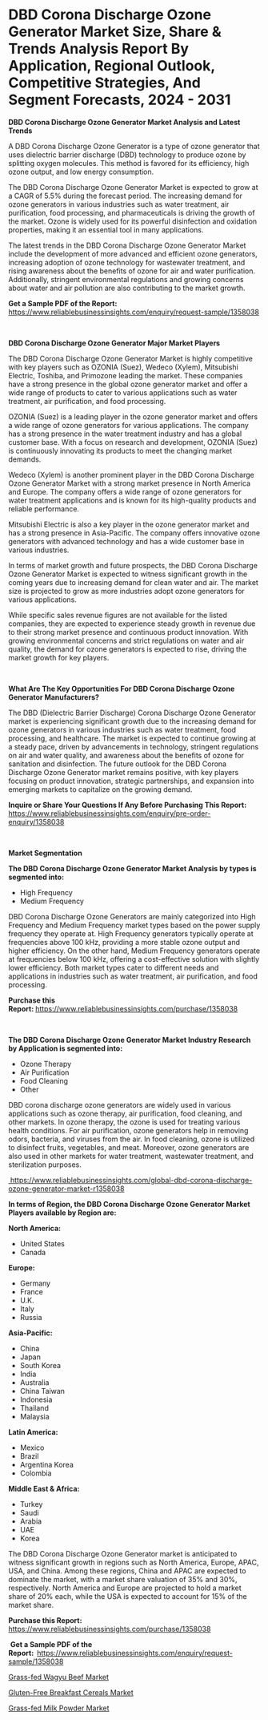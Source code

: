 <p><h1>DBD Corona Discharge Ozone Generator Market Size, Share & Trends Analysis Report By Application, Regional Outlook, Competitive Strategies, And Segment Forecasts, 2024 - 2031</h1></p><p><strong>DBD Corona Discharge Ozone Generator Market Analysis and Latest Trends</strong></p>
<p><p>A DBD Corona Discharge Ozone Generator is a type of ozone generator that uses dielectric barrier discharge (DBD) technology to produce ozone by splitting oxygen molecules. This method is favored for its efficiency, high ozone output, and low energy consumption. </p><p>The DBD Corona Discharge Ozone Generator Market is expected to grow at a CAGR of 5.5% during the forecast period. The increasing demand for ozone generators in various industries such as water treatment, air purification, food processing, and pharmaceuticals is driving the growth of the market. Ozone is widely used for its powerful disinfection and oxidation properties, making it an essential tool in many applications.</p><p>The latest trends in the DBD Corona Discharge Ozone Generator Market include the development of more advanced and efficient ozone generators, increasing adoption of ozone technology for wastewater treatment, and rising awareness about the benefits of ozone for air and water purification. Additionally, stringent environmental regulations and growing concerns about water and air pollution are also contributing to the market growth.</p></p>
<p><strong>Get a Sample PDF of the Report:&nbsp;</strong> <a href="https://www.reliablebusinessinsights.com/enquiry/request-sample/1358038">https://www.reliablebusinessinsights.com/enquiry/request-sample/1358038</a></p>
<p>&nbsp;</p>
<p><strong>DBD Corona Discharge Ozone Generator Major Market Players</strong></p>
<p><p>The DBD Corona Discharge Ozone Generator Market is highly competitive with key players such as OZONIA (Suez), Wedeco (Xylem), Mitsubishi Electric, Toshiba, and Primozone leading the market. These companies have a strong presence in the global ozone generator market and offer a wide range of products to cater to various applications such as water treatment, air purification, and food processing.</p><p>OZONIA (Suez) is a leading player in the ozone generator market and offers a wide range of ozone generators for various applications. The company has a strong presence in the water treatment industry and has a global customer base. With a focus on research and development, OZONIA (Suez) is continuously innovating its products to meet the changing market demands.</p><p>Wedeco (Xylem) is another prominent player in the DBD Corona Discharge Ozone Generator Market with a strong market presence in North America and Europe. The company offers a wide range of ozone generators for water treatment applications and is known for its high-quality products and reliable performance.</p><p>Mitsubishi Electric is also a key player in the ozone generator market and has a strong presence in Asia-Pacific. The company offers innovative ozone generators with advanced technology and has a wide customer base in various industries.</p><p>In terms of market growth and future prospects, the DBD Corona Discharge Ozone Generator Market is expected to witness significant growth in the coming years due to increasing demand for clean water and air. The market size is projected to grow as more industries adopt ozone generators for various applications.</p><p>While specific sales revenue figures are not available for the listed companies, they are expected to experience steady growth in revenue due to their strong market presence and continuous product innovation. With growing environmental concerns and strict regulations on water and air quality, the demand for ozone generators is expected to rise, driving the market growth for key players.</p></p>
<p>&nbsp;</p>
<p><strong>What Are The Key Opportunities For DBD Corona Discharge Ozone Generator Manufacturers?</strong></p>
<p><p>The DBD (Dielectric Barrier Discharge) Corona Discharge Ozone Generator market is experiencing significant growth due to the increasing demand for ozone generators in various industries such as water treatment, food processing, and healthcare. The market is expected to continue growing at a steady pace, driven by advancements in technology, stringent regulations on air and water quality, and awareness about the benefits of ozone for sanitation and disinfection. The future outlook for the DBD Corona Discharge Ozone Generator market remains positive, with key players focusing on product innovation, strategic partnerships, and expansion into emerging markets to capitalize on the growing demand.</p></p>
<p><strong>Inquire or Share Your Questions If Any Before Purchasing This Report:</strong> <a href="https://www.reliablebusinessinsights.com/enquiry/pre-order-enquiry/1358038">https://www.reliablebusinessinsights.com/enquiry/pre-order-enquiry/1358038</a></p>
<p>&nbsp;</p>
<p><strong>Market Segmentation</strong></p>
<p><strong>The DBD Corona Discharge Ozone Generator Market Analysis by types is segmented into:</strong></p>
<p><ul><li>High Frequency</li><li>Medium Frequency</li></ul></p>
<p><p>DBD Corona Discharge Ozone Generators are mainly categorized into High Frequency and Medium Frequency market types based on the power supply frequency they operate at. High Frequency generators typically operate at frequencies above 100 kHz, providing a more stable ozone output and higher efficiency. On the other hand, Medium Frequency generators operate at frequencies below 100 kHz, offering a cost-effective solution with slightly lower efficiency. Both market types cater to different needs and applications in industries such as water treatment, air purification, and food processing.</p></p>
<p><strong>Purchase this Report:&nbsp;</strong><a href="https://www.reliablebusinessinsights.com/purchase/1358038">https://www.reliablebusinessinsights.com/purchase/1358038</a></p>
<p>&nbsp;</p>
<p><strong>The DBD Corona Discharge Ozone Generator Market Industry Research by Application is segmented into:</strong></p>
<p><ul><li>Ozone Therapy</li><li>Air Purification</li><li>Food Cleaning</li><li>Other</li></ul></p>
<p><p>DBD corona discharge ozone generators are widely used in various applications such as ozone therapy, air purification, food cleaning, and other markets. In ozone therapy, the ozone is used for treating various health conditions. For air purification, ozone generators help in removing odors, bacteria, and viruses from the air. In food cleaning, ozone is utilized to disinfect fruits, vegetables, and meat. Moreover, ozone generators are also used in other markets for water treatment, wastewater treatment, and sterilization purposes.</p></p>
<p><a href="https://www.reliablebusinessinsights.com/global-dbd-corona-discharge-ozone-generator-market-r1358038">&nbsp;https://www.reliablebusinessinsights.com/global-dbd-corona-discharge-ozone-generator-market-r1358038</a></p>
<p><strong>In terms of Region, the DBD Corona Discharge Ozone Generator Market Players available by Region are:</strong></p>
<p>
    <p> <strong> North America: </strong>
        <ul>
            <li>United States</li>
            <li>Canada</li>
        </ul>
        </p> 
    <p> <strong> Europe: </strong>
        <ul>
            <li>Germany</li>
            <li>France</li>
            <li>U.K.</li>
            <li>Italy</li>
            <li>Russia</li>
        </ul>
        </p> 
    <p> <strong> Asia-Pacific: </strong>
        <ul>
            <li>China</li>
            <li>Japan</li>
            <li>South Korea</li>
            <li>India</li>
            <li>Australia</li>
            <li>China Taiwan</li>
            <li>Indonesia</li>
            <li>Thailand</li>
            <li>Malaysia</li>
        </ul>
        </p> 
    <p> <strong> Latin America: </strong>
        <ul>
            <li>Mexico</li>
            <li>Brazil</li>
            <li>Argentina Korea</li>
            <li>Colombia</li>
        </ul>
        </p> 
    <p> <strong> Middle East & Africa: </strong>
        <ul>
            <li>Turkey</li>
            <li>Saudi</li>
            <li>Arabia</li>
            <li>UAE</li>
            <li>Korea</li>
        </ul>
    </p>
    </p>
<p><p>The DBD Corona Discharge Ozone Generator market is anticipated to witness significant growth in regions such as North America, Europe, APAC, USA, and China. Among these regions, China and APAC are expected to dominate the market, with a market share valuation of 35% and 30%, respectively. North America and Europe are projected to hold a market share of 20% each, while the USA is expected to account for 15% of the market share.</p></p>
<p><strong>Purchase this Report: </strong><a href="https://www.reliablebusinessinsights.com/purchase/1358038">https://www.reliablebusinessinsights.com/purchase/1358038</a></p>
<p>&nbsp;<strong>Get a Sample PDF of the Report:&nbsp;&nbsp;</strong><a href="https://www.reliablebusinessinsights.com/enquiry/request-sample/1358038">https://www.reliablebusinessinsights.com/enquiry/request-sample/1358038</a></p>
<p><strong></strong></p>
<p><p><a href="https://github.com/GaryrankliznmwoXff/Market-Research-Report-List-1/blob/main/grass-fed-wagyu-beef-market.md">Grass-fed Wagyu Beef Market</a></p><p><a href="https://github.com/polesdua1/Market-Research-Report-List-1/blob/main/gluten-free-breakfast-cereals-market.md">Gluten-Free Breakfast Cereals Market</a></p><p><a href="https://github.com/Brown8Reggie/Market-Research-Report-List-1/blob/main/grass-fed-milk-powder-market.md">Grass-fed Milk Powder Market</a></p></p>